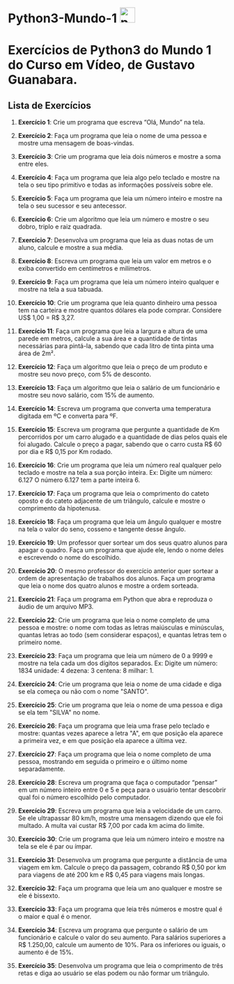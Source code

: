 # Python3-Mundo-1   <img src="https://cdn.jsdelivr.net/gh/devicons/devicon/icons/python/python-original.svg" height="35" alt="python logo"  />

# Exercícios de Python3 do Mundo 1 do Curso em Vídeo, de Gustavo Guanabara.

## Lista de Exercícios

1. **Exercício 1**: Crie um programa que escreva “Olá, Mundo” na tela.

2. **Exercício 2**: Faça um programa que leia o nome de uma pessoa e mostre uma mensagem de boas-vindas.

3. **Exercício 3**: Crie um programa que leia dois números e mostre a soma entre eles.

4. **Exercício 4**: Faça um programa que leia algo pelo teclado e mostre na tela o seu tipo primitivo e todas as informações possíveis sobre ele.

5. **Exercício 5**: Faça um programa que leia um número inteiro e mostre na tela o seu sucessor e seu antecessor.

6. **Exercício 6**: Crie um algoritmo que leia um número e mostre o seu dobro, triplo e raiz quadrada.

7. **Exercício 7**: Desenvolva um programa que leia as duas notas de um aluno, calcule e mostre a sua média.

8. **Exercício 8**: Escreva um programa que leia um valor em metros e o exiba convertido em centímetros e milímetros.

9. **Exercício 9**: Faça um programa que leia um número inteiro qualquer e mostre na tela a sua tabuada.

10. **Exercício 10**: Crie um programa que leia quanto dinheiro uma pessoa tem na carteira e mostre quantos dólares ela pode comprar. Considere US$ 1,00 = R$ 3,27.

11. **Exercício 11**: Faça um programa que leia a largura e altura de uma parede em metros, calcule a sua área e a quantidade de tintas necessárias para pintá-la, sabendo que cada litro de tinta pinta uma área de 2m².

12. **Exercício 12**: Faça um algoritmo que leia o preço de um produto e mostre seu novo preço, com 5% de desconto.

13. **Exercício 13**: Faça um algoritmo que leia o salário de um funcionário e mostre seu novo salário, com 15% de aumento.

14. **Exercício 14**: Escreva um programa que converta uma temperatura digitada em ºC e converta para ºF.

15. **Exercício 15**: Escreva um programa que pergunte a quantidade de Km percorridos por um carro alugado e a quantidade de dias pelos quais ele foi alugado. Calcule o preço a pagar, sabendo que o carro custa R$ 60 por dia e R$ 0,15 por Km rodado.

16. **Exercício 16**: Crie um programa que leia um número real qualquer pelo teclado e mostre na tela a sua porção inteira. Ex: Digite um número: 6.127 O número 6.127 tem a parte inteira 6.

17. **Exercício 17**: Faça um programa que leia o comprimento do cateto oposto e do cateto adjacente de um triângulo, calcule e mostre o comprimento da hipotenusa.

18. **Exercício 18**: Faça um programa que leia um ângulo qualquer e mostre na tela o valor do seno, cosseno e tangente desse ângulo.

19. **Exercício 19**: Um professor quer sortear um dos seus quatro alunos para apagar o quadro. Faça um programa que ajude ele, lendo o nome deles e escrevendo o nome do escolhido.

20. **Exercício 20**: O mesmo professor do exercício anterior quer sortear a ordem de apresentação de trabalhos dos alunos. Faça um programa que leia o nome dos quatro alunos e mostre a ordem sorteada.

21. **Exercício 21**: Faça um programa em Python que abra e reproduza o áudio de um arquivo MP3.

22. **Exercício 22**: Crie um programa que leia o nome completo de uma pessoa e mostre: o nome com todas as letras maiúsculas e minúsculas, quantas letras ao todo (sem considerar espaços), e quantas letras tem o primeiro nome.

23. **Exercício 23**: Faça um programa que leia um número de 0 a 9999 e mostre na tela cada um dos dígitos separados. Ex: Digite um número: 1834 unidade: 4 dezena: 3 centena: 8 milhar: 1.

24. **Exercício 24**: Crie um programa que leia o nome de uma cidade e diga se ela começa ou não com o nome "SANTO".

25. **Exercício 25**: Crie um programa que leia o nome de uma pessoa e diga se ela tem "SILVA" no nome.

26. **Exercício 26**: Faça um programa que leia uma frase pelo teclado e mostre: quantas vezes aparece a letra "A", em que posição ela aparece a primeira vez, e em que posição ela aparece a última vez.

27. **Exercício 27**: Faça um programa que leia o nome completo de uma pessoa, mostrando em seguida o primeiro e o último nome separadamente.

28. **Exercício 28**: Escreva um programa que faça o computador “pensar” em um número inteiro entre 0 e 5 e peça para o usuário tentar descobrir qual foi o número escolhido pelo computador.

29. **Exercício 29**: Escreva um programa que leia a velocidade de um carro. Se ele ultrapassar 80 km/h, mostre uma mensagem dizendo que ele foi multado. A multa vai custar R$ 7,00 por cada km acima do limite.

30. **Exercício 30**: Crie um programa que leia um número inteiro e mostre na tela se ele é par ou ímpar.

31. **Exercício 31**: Desenvolva um programa que pergunte a distância de uma viagem em km. Calcule o preço da passagem, cobrando R$ 0,50 por km para viagens de até 200 km e R$ 0,45 para viagens mais longas.

32. **Exercício 32**: Faça um programa que leia um ano qualquer e mostre se ele é bissexto.

33. **Exercício 33**: Faça um programa que leia três números e mostre qual é o maior e qual é o menor.

34. **Exercício 34**: Escreva um programa que pergunte o salário de um funcionário e calcule o valor do seu aumento. Para salários superiores a R$ 1.250,00, calcule um aumento de 10%. Para os inferiores ou iguais, o aumento é de 15%.

35. **Exercício 35**: Desenvolva um programa que leia o comprimento de três retas e diga ao usuário se elas podem ou não formar um triângulo.
